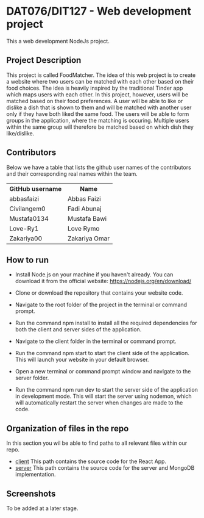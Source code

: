 # DAT076/DIT127 - Web development project
This a web development NodeJs project.


## Project Description
This project is called FoodMatcher. The idea of this web project is to create a website where two users can be matched with each other based on their food choices. The idea is heavily inspired by the traditional Tinder app which maps users with each other. In this project, however, users will be matched based on their food preferences. A user will be able to like or dislike a dish that is shown to them and will be matched with another user only if they have both liked the same food. The users will be able to form groups in the application, where the matching is occuring. Multiple users within the same group will therefore be matched based on which dish they like/dislike. 


## Contributors 
Below we have a table that lists the github user names of the contributors and their corresponding real names within the team.

<table>
  <tr>
    <th>GitHub username</th>
    <th>Name</th>
  </tr>
    <td>abbasfaizi</td>
    <td>Abbas Faizi</td>
  <tr>
    
  </tr>
  <tr>
    <td>Civilangem0</td>
    <td>Fadi Abunaj</td>
  </tr>
  <tr>
    <td>Mustafa0134</td>
    <td>Mustafa Bawi</td>
  </tr>
  <tr>
    <td>Love-Ry1</td>
    <td>Love Rymo</td>
  </tr>
  <tr>
    <td>Zakariya00</td>
    <td>Zakariya Omar</td>
  </tr>
  
</table>

## How to run

* Install Node.js on your machine if you haven't already. You can download it from the official website: https://nodejs.org/en/download/

* Clone or download the repository that contains your website code.

* Navigate to the root folder of the project in the terminal or command prompt.

* Run the command npm install to install all the required dependencies for both the client and server sides of the application.

* Navigate to the client folder in the terminal or command prompt.

* Run the command npm start to start the client side of the application. This will launch your website in your default browser.

* Open a new terminal or command prompt window and navigate to the server folder.

* Run the command npm run dev to start the server side of the application in development mode. This will start the server using nodemon, which will automatically restart the server when changes are made to the code.


## Organization of files in the repo

In this section you wil be able to find paths to all relevant files within our repo.

- [client](https://github.com/abbasfaizi/Web-Project-NodeJs/tree/main/client) This path contains the source code for the React App.
- [server](https://github.com/abbasfaizi/Web-Project-NodeJs/tree/main/server) This path contains the source code for the server and MongoDB implementation. 



## Screenshots

To be added at a later stage.
